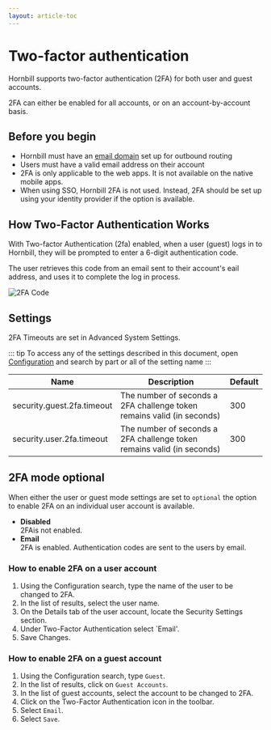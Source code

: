 ```yaml
---
layout: article-toc
---
```

# Two-factor authentication

Hornbill supports two-factor authentication (2FA) for both user and guest accounts. 

2FA can either be enabled for all accounts, or on an account-by-account basis.

## Before you begin
* Hornbill must have an [email domain](/esp-config/email/adding-an-email-domain#creating-an-email-domain) set up for outbound routing
* Users must have a valid email address on their account
* 2FA is only applicable to the web apps.  It is not available on the native mobile apps.
* When using SSO, Hornbill 2FA is not used. Instead, 2FA should be set up using your identity provider if the option is available.

## How Two-Factor Authentication Works
With Two-factor Authentication (2fa) enabled, when a user (guest) logs in to Hornbill, they will be prompted to enter a 6-digit authentication code.

The user retrieves this code from an email sent to their account's eail address, and uses it to complete the log in process.

![2FA Code](/_books/esp-config/security/images/2fa.png)

## Settings
2FA Timeouts are set in Advanced System Settings.  

::: tip
To access any of the settings described in this document, open [Configuration](/esp-config/getting-started/using-configuration) and search by part or all of the setting name 
:::

|Name|Description|Default|
|-|-|-|
|security.guest.2fa.timeout|The number of seconds a 2FA challenge token remains valid (in seconds)|300|
|security.user.2fa.timeout|The number of seconds a 2FA challenge token remains valid (in seconds)|300|


## 2FA mode optional
When either the user or guest mode settings are set to `optional` the option to enable 2FA on an individual user account is available.
* **Disabled**<br>2FAis not enabled.
* **Email**<br>2FA is enabled.  Authentication codes are sent to the users by email.

### How to enable 2FA on a user account
1. Using the Configuration search, type the name of the user to be changed to 2FA.
1. In the list of results, select the user name.
1. On the Details tab of the user account, locate the Security Settings section.
1. Under Two-Factor Authentication select `Email'.
1. Save Changes.

### How to enable 2FA on a guest account
1. Using the Configuration search, type `Guest`.
1. In the list of results, click on `Guest Accounts`.
1. In the list of guest accounts, select the account to be changed to 2FA.
1. Click on the Two-Factor Authentication icon in the toolbar.
1. Select `Email`.
1. Select `Save`.